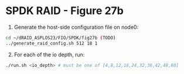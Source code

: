 # SPDK RAID - Figure 27b

1. Generate the host-side configuration file on node0:
```Bash
cd ~/dRAID_ASPLOS23/FIO/SPDK/fig27b (TODO)
../generate_raid_config.sh 512 18 1
```

2. For each of the io depth, run:
```Bash
./run.sh <io_depth> # must be one of [4,8,12,16,24,32,36,42,48,60]
```
